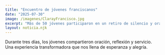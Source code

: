 ```yaml
---
title: "Encuentro de jóvenes franciscanos"
date: "2025-07-30"
image: /imagenes/ClarayFrancisco.jpg
excerpt: "Más de 50 jóvenes participaron en un retiro de silencio y oración dentro de nuestro convento."
layout: noticia.njk
---
```


Durante tres días, los jóvenes compartieron oración, reflexión y servicio.  
Una experiencia transformadora que nos llena de esperanza y alegría.
